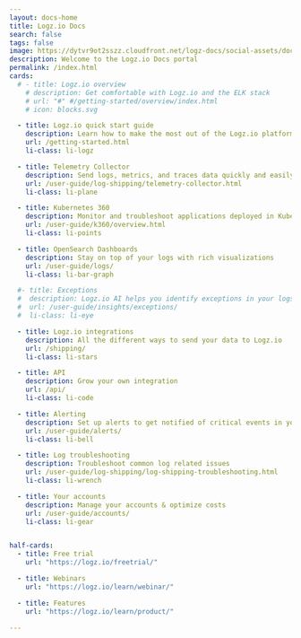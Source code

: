 ```yaml
---
layout: docs-home
title: Logz.io Docs
search: false
tags: false
image: https://dytvr9ot2sszz.cloudfront.net/logz-docs/social-assets/docs-social.jpg
description: Welcome to the Logz.io Docs portal
permalink: /index.html
cards:
  # - title: Logz.io overview
    # description: Get comfortable with Logz.io and the ELK stack
    # url: "#" #/getting-started/overview/index.html
    # icon: blocks.svg

  - title: Logz.io quick start guide
    description: Learn how to make the most out of the Logz.io platform
    url: /getting-started.html
    li-class: li-logz

  - title: Telemetry Collector
    description: Send logs, metrics, and traces data quickly and easily 
    url: /user-guide/log-shipping/telemetry-collector.html
    li-class: li-plane

  - title: Kubernetes 360
    description: Monitor and troubleshoot applications deployed in Kubernetes environments
    url: /user-guide/k360/overview.html
    li-class: li-points

  - title: OpenSearch Dashboards
    description: Stay on top of your logs with rich visualizations
    url: /user-guide/logs/
    li-class: li-bar-graph

  #- title: Exceptions
  #  description: Logz.io AI helps you identify exceptions in your logs
  #  url: /user-guide/insights/exceptions/
  #  li-class: li-eye

  - title: Logz.io integrations
    description: All the different ways to send your data to Logz.io
    url: /shipping/
    li-class: li-stars

  - title: API
    description: Grow your own integration
    url: /api/
    li-class: li-code

  - title: Alerting
    description: Set up alerts to get notified of critical events in your logs
    url: /user-guide/alerts/
    li-class: li-bell

  - title: Log troubleshooting
    description: Troubleshoot common log related issues
    url: /user-guide/log-shipping/log-shipping-troubleshooting.html
    li-class: li-wrench

  - title: Your accounts
    description: Manage your accounts & optimize costs
    url: /user-guide/accounts/
    li-class: li-gear


half-cards:
  - title: Free trial
    url: "https://logz.io/freetrial/"

  - title: Webinars
    url: "https://logz.io/learn/webinar/"

  - title: Features
    url: "https://logz.io/learn/product/"

---
```


<!-- No content here.
This page template only formats front matter. It doesn't accommodate any other content. -->
